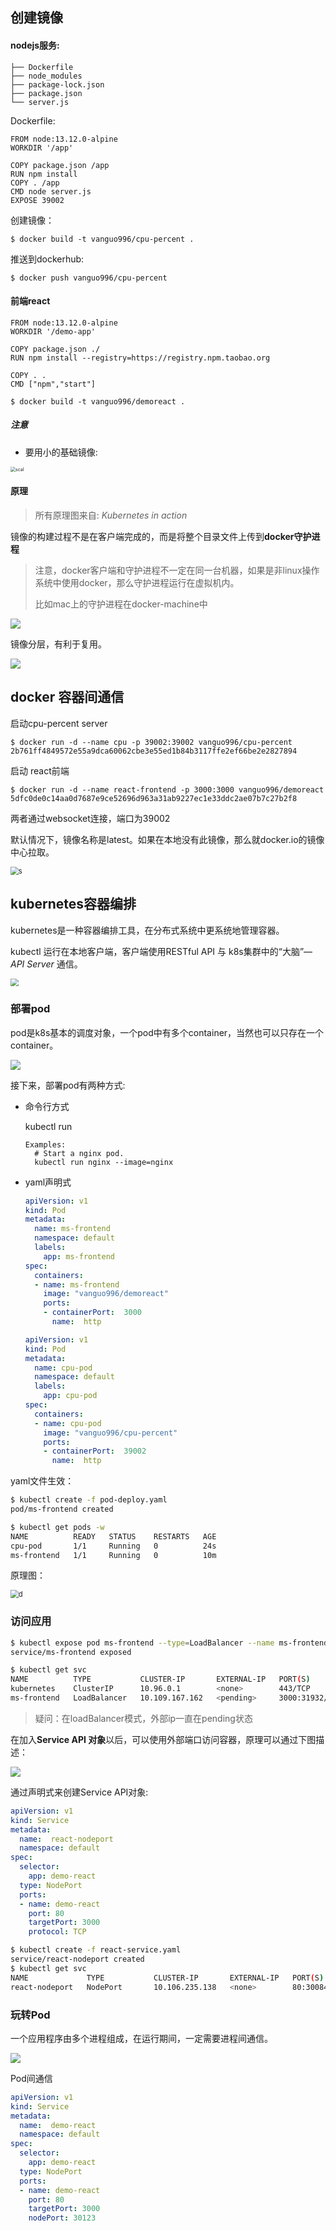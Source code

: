## 创建镜像

#### nodejs服务:

```
├── Dockerfile
├── node_modules
├── package-lock.json
├── package.json
└── server.js
```

Dockerfile:

```
FROM node:13.12.0-alpine
WORKDIR '/app'

COPY package.json /app
RUN npm install
COPY . /app
CMD node server.js
EXPOSE 39002
```

创建镜像：

```
$ docker build -t vanguo996/cpu-percent .  
```

推送到dockerhub:

```
$ docker push vanguo996/cpu-percent
```



#### 前端react

```
FROM node:13.12.0-alpine
WORKDIR '/demo-app'

COPY package.json ./
RUN npm install --registry=https://registry.npm.taobao.org

COPY . .
CMD ["npm","start"]
```



```
$ docker build -t vanguo996/demoreact .  
```



##### 注意

- 要用小的基础镜像:

<img src="https://tva1.sinaimg.cn/large/0081Kckwgy1gle96lz5ndj30dt09k75q.jpg" alt="scal" style="zoom:50%;" />

#### 原理

> 所有原理图来自:  *Kubernetes in action*

镜像的构建过程不是在客户端完成的，而是将整个目录文件上传到**docker守护进程**

> 注意，docker客户端和守护进程不一定在同一台机器，如果是非linux操作系统中使用docker，那么守护进程运行在虚拟机内。
>
> 比如mac上的守护进程在docker-machine中



![](https://tva1.sinaimg.cn/large/0081Kckwly1gleg9cog4gj30mv0edmyk.jpg)



镜像分层，有利于复用。

![](https://tva1.sinaimg.cn/large/0081Kckwly1glege43afpj30ju08haar.jpg)





## docker 容器间通信

启动cpu-percent server

```
$ docker run -d --name cpu -p 39002:39002 vanguo996/cpu-percent
2b761ff4849572e55a9dca60062cbe3e55ed1b84b3117ffe2ef66be2e2827894
```



启动 react前端

```
$ docker run -d --name react-frontend -p 3000:3000 vanguo996/demoreact
5dfc0de0c14aa0d7687e9ce52696d963a31ab9227ec1e33ddc2ae07b7c27b2f8
```



两者通过websocket连接，端口为39002

默认情况下，镜像名称是latest。如果在本地没有此镜像，那么就docker.io的镜像中心拉取。

<img src="https://tva1.sinaimg.cn/large/0081Kckwly1gleg5kptmuj30n40b1jsr.jpg" alt="s" style="zoom:80%;" />







## kubernetes容器编排





kubernetes是一种容器编排工具，在分布式系统中更系统地管理容器。

kubectl 运行在本地客户端，客户端使用RESTful API 与 k8s集群中的“大脑”— *API Server* 通信。



<img src="https://tva1.sinaimg.cn/large/0081Kckwgy1glegh2bzmnj30kv0fygne.jpg" style="zoom:80%;" />



### 部署pod

pod是k8s基本的调度对象，一个pod中有多个container，当然也可以只存在一个container。

![](https://tva1.sinaimg.cn/large/0081Kckwgy1glegouj58bj30ka0913z9.jpg)



接下来，部署pod有两种方式:

- 命令行方式

  kubectl run 

  ```
  Examples:
    # Start a nginx pod.
    kubectl run nginx --image=nginx
  ```

- yaml声明式

  ```yaml
  apiVersion: v1
  kind: Pod
  metadata:
    name: ms-frontend
    namespace: default
    labels:
      app: ms-frontend
  spec:
    containers:
    - name: ms-frontend    
      image: "vanguo996/demoreact"
      ports:
      - containerPort:  3000
        name:  http
  ```

  ```yaml
  apiVersion: v1
  kind: Pod
  metadata:
    name: cpu-pod
    namespace: default
    labels:
      app: cpu-pod
  spec:
    containers:
    - name: cpu-pod
      image: "vanguo996/cpu-percent"
      ports:
      - containerPort:  39002
        name:  http
  
  ```

  

yaml文件生效：

```sh
$ kubectl create -f pod-deploy.yaml
pod/ms-frontend created
```



```sh
$ kubectl get pods -w
NAME          READY   STATUS    RESTARTS   AGE
cpu-pod       1/1     Running   0          24s
ms-frontend   1/1     Running   0          10m
```



原理图：

<img src="https://tva1.sinaimg.cn/large/0081Kckwgy1glegknjneej30o70hsq5a.jpg" alt="d" style="zoom:80%;" />



### 访问应用

```sh
$ kubectl expose pod ms-frontend --type=LoadBalancer --name ms-frontend
service/ms-frontend exposed
```

```sh
$ kubectl get svc
NAME          TYPE           CLUSTER-IP       EXTERNAL-IP   PORT(S)          AGE
kubernetes    ClusterIP      10.96.0.1        <none>        443/TCP          4d5h
ms-frontend   LoadBalancer   10.109.167.162   <pending>     3000:31932/TCP   36s
```



> 疑问：在loadBalancer模式，外部ip一直在pending状态



在加入**Service API 对象**以后，可以使用外部端口访问容器，原理可以通过下图描述：



![](https://tva1.sinaimg.cn/large/0081Kckwly1glegmy3v80j30km079752.jpg)



通过声明式来创建Service API对象:

```yaml
apiVersion: v1
kind: Service
metadata:
  name:  react-nodeport
  namespace: default
spec:
  selector:
    app: demo-react
  type: NodePort
  ports:
  - name: demo-react
    port: 80
    targetPort: 3000
    protocol: TCP
```



```sh
$ kubectl create -f react-service.yaml
service/react-nodeport created
$ kubectl get svc
NAME             TYPE           CLUSTER-IP       EXTERNAL-IP   PORT(S)          AGE
react-nodeport   NodePort       10.106.235.138   <none>        80:30084/TCP     35s
```









### 玩转Pod

一个应用程序由多个进程组成，在运行期间，一定需要进程间通信。

![](https://tva1.sinaimg.cn/large/0081Kckwly1gleg4gt2v6j30kb08njsa.jpg)







Pod间通信



```yaml
apiVersion: v1
kind: Service
metadata:
  name:  demo-react
  namespace: default
spec:
  selector:
    app: demo-react
  type: NodePort
  ports:
  - name: demo-react
    port: 80
    targetPort: 3000
    nodePort: 30123
```



